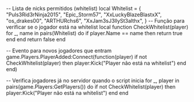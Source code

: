 -- Lista de nicks permitidos (whitelist)
local Whitelist = {
    "Puls3Rid3rNinja2015",
    "Epic_Storm57",
     "XxLuckyBlazeBlastxX",
     "os_drakes00",
     "ARTHURchs6",
     "XxJam3sJ3llySt3althx",
}
-- Função para verificar se o jogador está na whitelist
local function CheckWhitelist(player)
    for _, name in pairs(Whitelist) do
        if player.Name == name then
            return true
        end
    end
    return false
end

-- Evento para novos jogadores que entram
game.Players.PlayerAdded:Connect(function(player)
    if not CheckWhitelist(player) then
        player:Kick("Player não está na whitelist")
    end
end)

-- Verifica jogadores já no servidor quando o script inicia
for _, player in pairs(game.Players:GetPlayers()) do
    if not CheckWhitelist(player) then
        player:Kick("Player não está na whitelist")
    end
end
